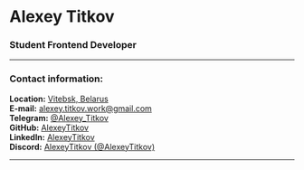 # Alexey Titkov

### Student Frontend Developer

---

### Contact information:

**Location:**  [Vitebsk, Belarus](https://goo.gl/maps/3vQwfKdwCu5SrXA48)<br>
**E-mail:** [alexey.titkov.work@gmail.com](alexey.titkov.work@gmail.com)<br>
**Telegram:** [@Alexey_Titkov](https://t.me/Alexey_Titkov)<br>
**GitHub:** [AlexeyTitkov](https://github.com/AlexeyTitkov)<br>
**LinkedIn:** [AlexeyTitkov](https://www.linkedin.com/in/alexey-titkov-952528219)<br>
**Discord:** [AlexeyTitkov (@AlexeyTitkov)](https://www.linkedin.com/in/alexey-titkov-952528219)     <br>                                                             

---
